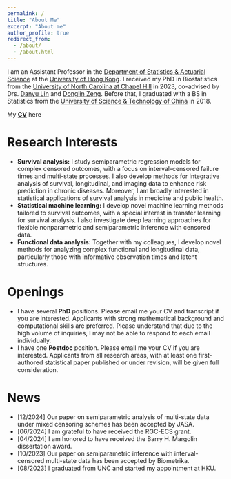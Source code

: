```yaml
---
permalink: /
title: "About Me"
excerpt: "About me"
author_profile: true
redirect_from: 
  - /about/
  - /about.html
---
```


I am an Assistant Professor in the [Department of Statistics & Actuarial Science](https://saasweb.hku.hk/) at the [University of Hong Kong](https://www.hku.hk/). I received my PhD in Biostatistics from the [University of North Carolina at Chapel Hill](https://sph.unc.edu/bios/biostatistics/) in 2023, co-advised by Drs. [Danyu Lin](https://sph.unc.edu/adv_profile/danyu-lin-phd/) and [Donglin Zeng](https://sph.unc.edu/adv_profile/donglin-zeng-phd/). Before that, I graduated with a BS in Statistics from the [University of Science & Technology of China](https://sgy.ustc.edu.cn/) in 2018. 

My [**CV**](/files/CV_241016.pdf) here

Research Interests
======
- **Survival analysis:** I study semiparametric regression models for complex censored outcomes, with a focus on interval-censored failure times and multi-state processes. I also develop methods for integrative analysis of survival, longitudinal, and imaging data to enhance risk prediction in chronic diseases. Moreover, I am broadly interested in statistical applications of survival analysis in medicine and public health.    
- **Statistical machine learning:** I develop novel machine learning methods tailored to survival outcomes, with a special interest in transfer learning for survival analysis. I also investigate deep learning approaches for flexible nonparametric and semiparametric inference with censored data.
- **Functional data analysis:** Together with my colleagues, I develop novel methods for analyzing complex functional and longitudinal data, particularly those with informative observation times and latent structures.

Openings
======
- I have several **PhD** positions. Please email me your CV and transcript if you are interested. Applicants with strong mathematical background and computational skills are preferred. Please understand that due to the high volume of inquiries, I may not be able to respond to each email individually.  
- I have one **Postdoc** position. Please email me your CV if you are interested. Applicants from all research areas, with at least one first-authored statistical paper published or under revision, will be given full consideration. 

News
======
- [12/2024] Our paper on semiparametric analysis of multi-state data under mixed censoring schemes has been accepted by JASA.
- [06/2024] I am grateful to have received the RGC-ECS grant.
- [04/2024] I am honored to have received the Barry H. Margolin dissertation award.
- [10/2023] Our paper on semiparametric inference with interval-censored multi-state data has been accepted by Biometrika. 
- [08/2023] I graduated from UNC and started my appointment at HKU.
